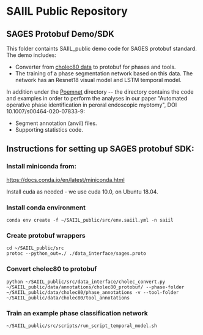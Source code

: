 # SAIIL Public Repository

## SAGES Protobuf Demo/SDK

This folder containts SAIIL_public demo code for SAGES protobuf standard. The demo includes:
* Converter from [cholec80 data](http://camma.u-strasbg.fr/datasets) to protobuf for phases and tools.
* The training of a phase segmentation network based on this data. The network has an Resnet18 visual model and LSTM temporal model.

In addition under the [Poemnet](poemnet/) directory -- the directory contains the code and examples in order to perform the
analyses in our paper "Automated operative phase identification in
peroral endoscopic myotomy", DOI 10.1007/s00464-020-07833-9:
* Segment annotation (anvil) files.
* Supporting statistics code.
 
## Instructions for setting up SAGES protobuf SDK:

### Install miniconda from:
https://docs.conda.io/en/latest/miniconda.html

Install cuda as needed - we use cuda 10.0, on Ubuntu 18.04.

### Install conda environment 
```
conda env create -f ~/SAIIL_public/src/env.saiil.yml -n saiil
```

### Create protobuf wrappers
```
cd ~/SAIIL_public/src
protoc --python_out=./ ./data_interface/sages.proto
```

### Convert cholec80 to protobuf
```
python ~/SAIIL_public/src/data_interface/cholec_convert.py  ~/SAIIL_public/data/annotations/cholec80_protobuf/ --phase-folder  ~/SAIIL_public/data/cholec80/phase_annotations -v --tool-folder ~/SAIIL_public/data/cholec80/tool_annotations
```

### Train an example phase classification network
```
~/SAIIL_public/src/scripts/run_script_temporal_model.sh
```
